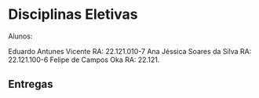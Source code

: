 # Disciplinas Eletivas

Alunos:

Eduardo Antunes Vicente RA: 22.121.010-7
Ana Jéssica Soares da Silva RA: 22.121.100-6
Felipe de Campos Oka RA: 22.121.

## Entregas
